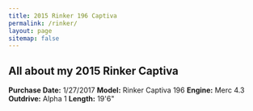 ```yaml
---
title: 2015 Rinker 196 Captiva
permalink: /rinker/
layout: page
sitemap: false 
---
```



## All about my 2015 Rinker Captiva ##

**Purchase Date:** 1/27/2017
**Model:** Rinker Captiva 196
**Engine:** Merc 4.3
**Outdrive:** Alpha 1
**Length:** 19'6"



